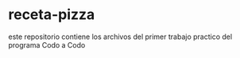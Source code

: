 # receta-pizza

este repositorio contiene los archivos del primer trabajo practico del programa Codo a Codo
